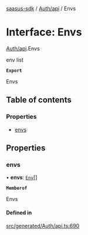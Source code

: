 [saasus-sdk](../README.md) / [Auth/api](../modules/Auth_api.md) / Envs

# Interface: Envs

[Auth/api](../modules/Auth_api.md).Envs

env list

**`Export`**

Envs

## Table of contents

### Properties

- [envs](Auth_api.Envs.md#envs)

## Properties

### envs

• **envs**: [`Env`](Auth_api.Env.md)[]

**`Memberof`**

Envs

#### Defined in

[src/generated/Auth/api.ts:690](https://github.com/saasus-platform/saasus-sdk-javascript/blob/c67ac22/src/generated/Auth/api.ts#L690)
